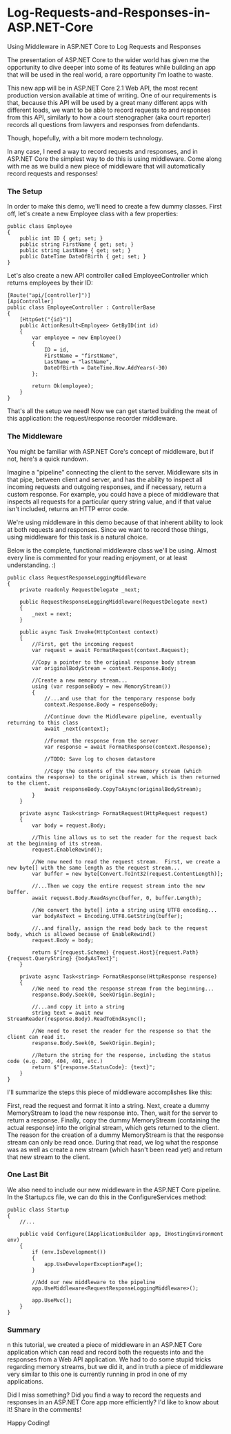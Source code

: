 # Log-Requests-and-Responses-in-ASP.NET-Core
Using Middleware in ASP.NET Core to Log Requests and Responses

The presentation of ASP.NET Core to the wider world has given me the opportunity to dive deeper into some of its features while building an app that will be used in the real world, a rare opportunity I'm loathe to waste.

This new app will be in ASP.NET Core 2.1 Web API, the most recent production version available at time of writing.  One of our requirements is that, because this API will be used by a great many different apps with different loads, we want to be able to record requests to and responses from this API, similarly to how a court stenographer (aka court reporter) records all questions from lawyers and responses from defendants.

Though, hopefully, with a bit more modern technology.

In any case, I need a way to record requests and responses, and in ASP.NET Core the simplest way to do this is using middleware.  Come along with me as we build a new piece of middleware that will automatically record requests and responses!

### The Setup
In order to make this demo, we'll need to create a few dummy classes.  First off, let's create a new Employee class with a few properties:
````
public class Employee
{
    public int ID { get; set; }
    public string FirstName { get; set; }
    public string LastName { get; set; }
    public DateTime DateOfBirth { get; set; }
}
````

Let's also create a new API controller called EmployeeController which returns employees by their ID:
````
[Route("api/[controller]")]
[ApiController]
public class EmployeeController : ControllerBase
{
    [HttpGet("{id}")]
    public ActionResult<Employee> GetByID(int id)
    {
        var employee = new Employee()
        {
            ID = id,
            FirstName = "firstName",
            LastName = "lastName",
            DateOfBirth = DateTime.Now.AddYears(-30)
        };

        return Ok(employee);
    }
}
````

That's all the setup we need!  Now we can get started building the meat of this application: the request/response recorder middleware.

### The Middleware
You might be familiar with ASP.NET Core's concept of middleware, but if not, here's a quick rundown.

Imagine a "pipeline" connecting the client to the server.  Middleware sits in that pipe, between client and server, and has the ability to inspect all incoming requests and outgoing responses, and if necessary, return a custom response.  For example, you could have a piece of middleware that inspects all requests for a particular query string value, and if that value isn't included, returns an HTTP error code.

We're using middleware in this demo because of that inherent ability to look at both requests and responses.  Since we want to record those things, using middleware for this task is a natural choice.

Below is the complete, functional middleware class we'll be using.  Almost every line is commented for your reading enjoyment, or at least understanding. :)

````
public class RequestResponseLoggingMiddleware
{
    private readonly RequestDelegate _next;

    public RequestResponseLoggingMiddleware(RequestDelegate next)
    {
        _next = next;
    }

    public async Task Invoke(HttpContext context)
    {
        //First, get the incoming request
        var request = await FormatRequest(context.Request);

        //Copy a pointer to the original response body stream
        var originalBodyStream = context.Response.Body;

        //Create a new memory stream...
        using (var responseBody = new MemoryStream())
        {
            //...and use that for the temporary response body
            context.Response.Body = responseBody;

            //Continue down the Middleware pipeline, eventually returning to this class
            await _next(context);

            //Format the response from the server
            var response = await FormatResponse(context.Response);

            //TODO: Save log to chosen datastore

            //Copy the contents of the new memory stream (which contains the response) to the original stream, which is then returned to the client.
            await responseBody.CopyToAsync(originalBodyStream);
        }
    }

    private async Task<string> FormatRequest(HttpRequest request)
    {
        var body = request.Body;

        //This line allows us to set the reader for the request back at the beginning of its stream.
        request.EnableRewind();

        //We now need to read the request stream.  First, we create a new byte[] with the same length as the request stream...
        var buffer = new byte[Convert.ToInt32(request.ContentLength)];

        //...Then we copy the entire request stream into the new buffer.
        await request.Body.ReadAsync(buffer, 0, buffer.Length);

        //We convert the byte[] into a string using UTF8 encoding...
        var bodyAsText = Encoding.UTF8.GetString(buffer);

        //..and finally, assign the read body back to the request body, which is allowed because of EnableRewind()
        request.Body = body;

        return $"{request.Scheme} {request.Host}{request.Path} {request.QueryString} {bodyAsText}";
    }

    private async Task<string> FormatResponse(HttpResponse response)
    {
        //We need to read the response stream from the beginning...
        response.Body.Seek(0, SeekOrigin.Begin);

        //...and copy it into a string
        string text = await new StreamReader(response.Body).ReadToEndAsync();

        //We need to reset the reader for the response so that the client can read it.
        response.Body.Seek(0, SeekOrigin.Begin);

        //Return the string for the response, including the status code (e.g. 200, 404, 401, etc.)
        return $"{response.StatusCode}: {text}";
    }
}
````

I'll summarize the steps this piece of middleware accomplishes like this:

First, read the request and format it into a string.
Next, create a dummy MemoryStream to load the new response into.
Then, wait for the server to return a response.
Finally, copy the dummy MemoryStream (containing the actual response) into the original stream, which gets returned to the client.
The reason for the creation of a dummy MemoryStream is that the response stream can only be read once.  During that read, we log what the response was as well as create a new stream (which hasn't been read yet) and return that new stream to the client.

### One Last Bit
We also need to include our new middleware in the ASP.NET Core pipeline.  In the Startup.cs file, we can do this in the ConfigureServices method:

````
public class Startup
{
    //...
    
    public void Configure(IApplicationBuilder app, IHostingEnvironment env)
    {
        if (env.IsDevelopment())
        {
            app.UseDeveloperExceptionPage();
        }

        //Add our new middleware to the pipeline
        app.UseMiddleware<RequestResponseLoggingMiddleware>();

        app.UseMvc();
    }
}
````

### Summary
n this tutorial, we created a piece of middleware in an ASP.NET Core application which can read and record both the requests into and the responses from a Web API application.  We had to do some stupid tricks regarding memory streams, but we did it, and in truth a piece of middleware very similar to this one is currently running in prod in one of my applications.

Did I miss something?  Did you find a way to record the requests and responses in an ASP.NET Core app more efficiently?  I'd like to know about it!  Share in the comments!

Happy Coding!

